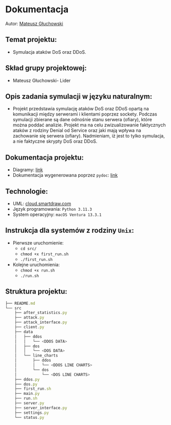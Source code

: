 # Dokumentacja

Autor: [Mateusz Głuchowski](https://github.com/hue1337)


## Temat projektu:

- Symulacja ataków DoS oraz DDoS.

## Skład grupy projektowej:

- Mateusz Głuchowski- Lider

## Opis zadania symulacji w języku naturalnym:

- Projekt przedstawia symulację ataków DoS oraz DDoS opartą na komunikacji między serwerami i klientami poprzez sockety. Podczas symulacji zbierane są dane odnośnie stanu serwera (ofiary), które można poddać analizie. Projekt ma na celu zwizualizowanie faktycznych ataków z rodziny Denial od Service oraz jaki mają wpływa na zachowanie się serwera (ofiary). Nadmieniam, iż jest to tylko symulacja, a nie faktyczne skrypty DoS oraz DDoS.

## Dokumentacja projektu:

- Diagramy: [link](https://github.com/Hue1337/Symulacja-atak-w-dos-ddos/tree/main/doc/UML)
- Dokumentacja wygenerowana poprzez `pydoc`: [link](https://github.com/Hue1337/Symulacja-atak-w-dos-ddos/tree/main/doc)

## Technologie:

- UML: [cloud.smartdraw.com](https://cloud.smartdraw.com/)
- Język programowania: `Python 3.11.3`
- System operacyjny: `macOS Ventura 13.3.1`

## Instrukcja dla systemów z rodziny `Unix`:

- Pierwsze uruchomienie:
    - `cd src/`
    - `chmod +x first_run.sh`
    - `./first_run.sh`
- Kolejne uruchomienia:
    - `chmod +x run.sh`
    - `./run.sh`

## Struktura projektu:

```jsx
├── README.md
└── src
    ├── after_statistics.py
    ├── attack.py
    ├── attack_interface.py
    ├── client.py
    ├── data
    │   ├── ddos
    │   │   └── <DDOS DATA>
    │   ├── dos
    │   │   └── <DOS DATA>
    │   └── line_charts
    │       ├── ddos
    │       │   └── <DDOS LINE CHARTS>
    │       └── dos
    │           └── <DOS LINE CHARTS>
    ├── ddos.py
    ├── dos.py
    ├── first_run.sh
    ├── main.py
    ├── run.sh
    ├── server.py
    ├── server_interface.py
    ├── settings.py
    └── status.py
```
